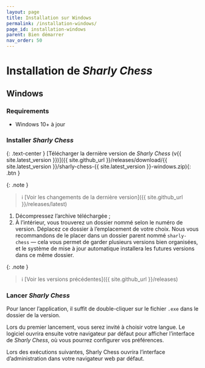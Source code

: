```yaml
---
layout: page
title: Installation sur Windows
permalink: /installation-windows/
page_id: installation-windows
parent: Bien démarrer
nav_order: 50
---
```


# Installation de _Sharly Chess_

## Windows

### Requirements

- Windows 10+ à jour

### Installer _Sharly Chess_

{: .text-center }
[Télécharger la dernière version de _Sharly Chess_ (v{{ site.latest_version }})]({{ site.github_url }}/releases/download/{{ site.latest_version }}/sharly-chess-{{ site.latest_version }}-windows.zip){: .btn }

{: .note }

> :information_source: [Voir les changements de la dernière version]({{ site.github_url }}/releases/latest)

1. Décompressez l’archive téléchargée ;
2. À l’intérieur, vous trouverez un dossier nommé selon le numéro de version. Déplacez ce dossier à l’emplacement de votre choix.
   Nous vous recommandons de le placer dans un dossier parent nommé `sharly-chess` — cela vous permet de garder plusieurs versions bien organisées, et le système de mise à jour automatique installera les futures versions dans ce même dossier.

{: .note }

> :information_source: [Voir les versions précédentes]({{ site.github_url }}/releases)

### Lancer _Sharly Chess_

Pour lancer l’application, il suffit de double-cliquer sur le fichier `.exe` dans le dossier de la version.

Lors du premier lancement, vous serez invité à choisir votre langue. Le logiciel ouvrira ensuite votre navigateur par défaut pour afficher l’interface de _Sharly Chess_, où vous pourrez configurer vos préférences.

Lors des exécutions suivantes, Sharly Chess ouvrira l’interface d’administration dans votre navigateur web par défaut.
